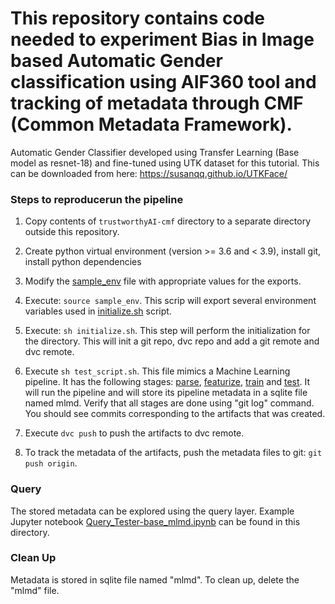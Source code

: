 # This repository contains code needed to experiment Bias in Image based Automatic Gender classification using AIF360 tool and tracking of metadata through CMF (Common Metadata Framework). 

Automatic Gender Classifier developed using Transfer Learning (Base model as resnet-18) and fine-tuned using UTK dataset for this tutorial. This can be downloaded from here: https://susanqq.github.io/UTKFace/

### Steps to reproducerun the pipeline

1. Copy contents of `trustworthyAI-cmf` directory to a separate directory outside this repository.

2. Create python virtual environment (version >= 3.6 and < 3.9), install git, install python dependencies

3. Modify the [sample_env](./sample_env) file with appropriate values for the exports.

4. Execute: `source sample_env`. This scrip will export several environment variables used in 
   [initialize.sh](./initialize.sh) script.

5. Execute: `sh initialize.sh`. This step will perform the initialization for the directory. This will init a git repo,
   dvc repo and add a git remote and dvc remote.

6. Execute `sh test_script.sh`. This file mimics a Machine Learning pipeline. It has the following stages: 
   [parse](./src/parse.py), [featurize](./src/featurize.py), [train](./src/train.py) and [test](./src/test.py). It will
   run the pipeline and will store its pipeline metadata in a sqlite file named mlmd. Verify that all stages are done 
   using "git log" command. You should see commits corresponding to the artifacts that was created.
   
7. Execute `dvc push` to push the artifacts to dvc remote.

8. To track the metadata of the artifacts, push the metadata files to git: `git push origin`.


### Query 
The stored metadata can be explored using the query layer. Example Jupyter notebook 
[Query_Tester-base_mlmd.ipynb](./Query_Tester-base_mlmd.ipynb) can be found in this directory.

### Clean Up 
Metadata is stored in sqlite file named "mlmd". To clean up, delete the "mlmd" file.
